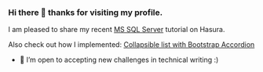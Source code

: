 ### Hi there 👋 thanks for visiting my profile.

I am pleased to share my recent [MS SQL Server](https://hasura.io/learn/database/microsoft-sql-server/introduction/) tutorial on Hasura.

Also check out how I implemented: [Collapsible list with Bootstrap Accordion](https://divya-bhushan.medium.com/collapsible-list-with-bootstrap-accordion-29e457f4ac2a)

 - 🔭 I’m open to accepting new challenges in technical writing :)
 
<!--

Check out my handy [Linux `chmod` Calculator](https://divyabhushan.github.io/my-app/) :smile:

**divyabhushan/divyabhushan** is a ✨ _special_ ✨ repository because its `README.md` (this file) appears on your GitHub profile.

Here are some ideas to get you started:

- 🔭 I’m currently working on ...
- 🌱 I’m currently learning ...
- 👯 I’m looking to collaborate on ...
- 🤔 I’m looking for help with ...
- 💬 Ask me about ...
- 📫 How to reach me: ...
- 😄 Pronouns: ...
- ⚡ Fun fact: ...
-->
